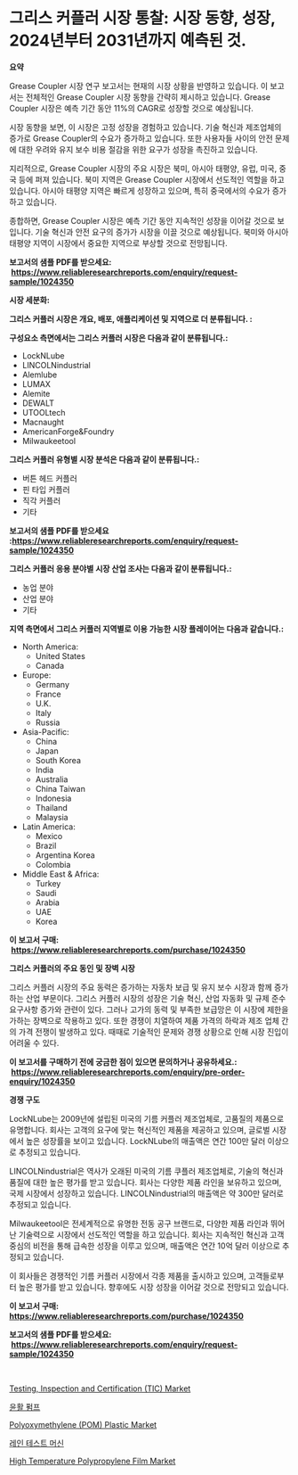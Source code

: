 <p><h1>그리스 커플러 시장 통찰: 시장 동향, 성장, 2024년부터 2031년까지 예측된 것.</h1></p><p><strong>요약</strong></p>
<p><p>Grease Coupler 시장 연구 보고서는 현재의 시장 상황을 반영하고 있습니다. 이 보고서는 전체적인 Grease Coupler 시장 동향을 간략히 제시하고 있습니다. Grease Coupler 시장은 예측 기간 동안 11%의 CAGR로 성장할 것으로 예상됩니다.</p><p>시장 동향을 보면, 이 시장은 고정 성장을 경험하고 있습니다. 기술 혁신과 제조업체의 증가로 Grease Coupler의 수요가 증가하고 있습니다. 또한 사용자들 사이의 안전 문제에 대한 우려와 유지 보수 비용 절감을 위한 요구가 성장을 촉진하고 있습니다.</p><p>지리적으로, Grease Coupler 시장의 주요 시장은 북미, 아시아 태평양, 유럽, 미국, 중국 등에 퍼져 있습니다. 북미 지역은 Grease Coupler 시장에서 선도적인 역할을 하고 있습니다. 아시아 태평양 지역은 빠르게 성장하고 있으며, 특히 중국에서의 수요가 증가하고 있습니다.</p><p>종합하면, Grease Coupler 시장은 예측 기간 동안 지속적인 성장을 이어갈 것으로 보입니다. 기술 혁신과 안전 요구의 증가가 시장을 이끌 것으로 예상됩니다. 북미와 아시아 태평양 지역이 시장에서 중요한 지역으로 부상할 것으로 전망됩니다.</p></p>
<p><strong>보고서의 샘플 PDF를 받으세요: &nbsp;<a href="https://www.reliableresearchreports.com/enquiry/request-sample/1024350">https://www.reliableresearchreports.com/enquiry/request-sample/1024350</a></strong></p>
<p><strong>시장 세분화:</strong></p>
<p><strong> 그리스 커플러 시장은 개요, 배포, 애플리케이션 및 지역으로 더 분류됩니다. :</strong></p>
<p><strong>구성요소 측면에서는 그리스 커플러 시장은 다음과 같이 분류됩니다.:</strong></p>
<p><ul><li>LockNLube</li><li>LINCOLNindustrial</li><li>Alemlube</li><li>LUMAX</li><li>Alemite</li><li>DEWALT</li><li>UTOOLtech</li><li>Macnaught</li><li>AmericanForge&Foundry</li><li>Milwaukeetool</li></ul></p>
<p><strong> 그리스 커플러 유형별 시장 분석은 다음과 같이 분류됩니다.:</strong></p>
<p><ul><li>버튼 헤드 커플러</li><li>핀 타입 커플러</li><li>직각 커플러</li><li>기타</li></ul></p>
<p><strong>보고서의 샘플 PDF를 받으세요 :<a href="https://www.reliableresearchreports.com/enquiry/request-sample/1024350">https://www.reliableresearchreports.com/enquiry/request-sample/1024350</a></strong></p>
<p><strong> 그리스 커플러 응용 분야별 시장 산업 조사는 다음과 같이 분류됩니다.:</strong></p>
<p><ul><li>농업 분야</li><li>산업 분야</li><li>기타</li></ul></p>
<p><strong>지역 측면에서 그리스 커플러 지역별로 이용 가능한 시장 플레이어는 다음과 같습니다.:</strong></p>
<p><ul>
    <li>
        North America:
        <ul>
            <li>United States</li>
            <li>Canada</li>
        </ul>
    </li>
    <li>
        Europe:
        <ul>
            <li>Germany</li>
            <li>France</li>
            <li>U.K.</li>
            <li>Italy</li>
            <li>Russia</li>
        </ul>
    </li>
    <li>
        Asia-Pacific:
        <ul>
            <li>China</li>
            <li>Japan</li>
            <li>South Korea</li>
            <li>India</li>
            <li>Australia</li>
            <li>China Taiwan</li>
            <li>Indonesia</li>
            <li>Thailand</li>
            <li>Malaysia</li>
        </ul>
    </li>
    <li>
        Latin America:
        <ul>
            <li>Mexico</li>
            <li>Brazil</li>
            <li>Argentina Korea</li>
            <li>Colombia</li>
        </ul>
    </li>
    <li>
        Middle East & Africa:
        <ul>
            <li>Turkey</li>
            <li>Saudi</li>
            <li>Arabia</li>
            <li>UAE</li>
            <li>Korea</li>
        </ul>
    </li>
    </ul></p>
<p><strong>이 보고서 구매: &nbsp;<a href="https://www.reliableresearchreports.com/purchase/1024350">https://www.reliableresearchreports.com/purchase/1024350</a></strong></p>
<p><strong>그리스 커플러의 주요 동인 및 장벽 시장</strong></p>
<p><p>그리스 커플러 시장의 주요 동력은 증가하는 자동차 보급 및 유지 보수 시장과 함께 증가하는 산업 부문이다. 그리스 커플러 시장의 성장은 기술 혁신, 산업 자동화 및 규제 준수 요구사항 증가와 관련이 있다. 그러나 고가의 동력 및 부족한 보급망은 이 시장에 제한을 가하는 장벽으로 작용하고 있다. 또한 경쟁이 치열하여 제품 가격의 하락과 제조 업체 간의 가격 전쟁이 발생하고 있다. 때때로 기술적인 문제와 경쟁 상황으로 인해 시장 진입이 어려울 수 있다.</p></p>
<p><strong>이 보고서를 구매하기 전에 궁금한 점이 있으면 문의하거나 공유하세요.: &nbsp;<a href="https://www.reliableresearchreports.com/enquiry/pre-order-enquiry/1024350">https://www.reliableresearchreports.com/enquiry/pre-order-enquiry/1024350</a></strong></p>
<p><strong>경쟁 구도</strong></p>
<p><p>LockNLube는 2009년에 설립된 미국의 기름 커플러 제조업체로, 고품질의 제품으로 유명합니다. 회사는 고객의 요구에 맞는 혁신적인 제품을 제공하고 있으며, 글로벌 시장에서 높은 성장률을 보이고 있습니다. LockNLube의 매출액은 연간 100만 달러 이상으로 추정되고 있습니다.</p><p>LINCOLNindustrial은 역사가 오래된 미국의 기름 쿠플러 제조업체로, 기술의 혁신과 품질에 대한 높은 평가를 받고 있습니다. 회사는 다양한 제품 라인을 보유하고 있으며, 국제 시장에서 성장하고 있습니다. LINCOLNindustrial의 매출액은 약 300만 달러로 추정되고 있습니다.</p><p>Milwaukeetool은 전세계적으로 유명한 전동 공구 브랜드로, 다양한 제품 라인과 뛰어난 기술력으로 시장에서 선도적인 역할을 하고 있습니다. 회사는 지속적인 혁신과 고객 중심의 비전을 통해 급속한 성장을 이루고 있으며, 매출액은 연간 10억 달러 이상으로 추정되고 있습니다.</p><p>이 회사들은 경쟁적인 기름 커플러 시장에서 각종 제품을 출시하고 있으며, 고객들로부터 높은 평가를 받고 있습니다. 향후에도 시장 성장을 이어갈 것으로 전망되고 있습니다.</p></p>
<p><strong>이 보고서 구매: &nbsp; <a href="https://www.reliableresearchreports.com/purchase/1024350">https://www.reliableresearchreports.com/purchase/1024350</a></strong></p>
<p><strong>보고서의 샘플 PDF를 받으세요: &nbsp;<a href="https://www.reliableresearchreports.com/enquiry/request-sample/1024350">https://www.reliableresearchreports.com/enquiry/request-sample/1024350</a></strong><strong></strong></p>
<p>&nbsp;</p>
<p><p><a href="https://boundless-drawbridge-702.notion.site/Testing-Inspection-and-Certification-TIC-Market-Research-Report-Forecasted-for-Period-from-2024--7cef6ff4ac9649cfb5f3f508ef0db9fe">Testing, Inspection and Certification (TIC) Market</a></p><p><a href="https://medium.com/@percyhagernes9778/%EC%9C%A4%ED%99%9C%ED%8E%8C%ED%94%84-%EC%8B%9C%EC%9E%A5-%EB%B6%84%EC%84%9D-%EA%B8%80%EB%A1%9C%EB%B2%8C-%EC%82%B0%EC%97%85-%EC%A0%84%EB%A7%9D-%EB%B0%8F-%EC%98%88%EC%B8%A1-2024%EB%85%84%EB%B6%80%ED%84%B0-2031%EB%85%84%EA%B9%8C%EC%A7%80-4abbd268ef1b">윤활 펌프</a></p><p><a href="https://issuu.com/reportprime-2/docs/polyoxymethylene-pom-plastic-market-size-2030.pptx">Polyoxymethylene (POM) Plastic Market</a></p><p><a href="https://github.com/vs10l4sfg5c/Market-Research-Report-List-1/blob/main/26480951423.md">레인 테스트 머신</a></p><p><a href="https://github.com/RickHolmes3/Market-Research-Report-List-3/blob/main/high-temperature-polypropylene-film-market.md">High Temperature Polypropylene Film Market</a></p></p>